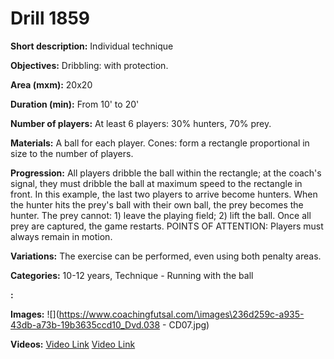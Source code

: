 # Drill 1859

**Short description:**
Individual technique

**Objectives:**
Dribbling: with protection.

**Area (mxm):**
20x20

**Duration (min):**
From 10' to 20'

**Number of players:**
At least 6 players: 30% hunters, 70% prey.

**Materials:**
A ball for each player. Cones: form a rectangle proportional in size to the number of players.

**Progression:**
All players dribble the ball within the rectangle; at the coach's signal, they must dribble the ball at maximum speed to the rectangle in front. In this example, the last two players to arrive become hunters. When the hunter hits the prey's ball with their own ball, the prey becomes the hunter. The prey cannot: 1) leave the playing field; 2) lift the ball. Once all prey are captured, the game restarts. POINTS OF ATTENTION: Players must always remain in motion.

**Variations:**
The exercise can be performed, even using both penalty areas.

**Categories:**
10-12 years, Technique - Running with the ball

**:**


**Images:**
![](https://www.coachingfutsal.com/\images\236d259c-a935-43db-a73b-19b3635ccd10_Dvd.038 - CD07.jpg)

**Videos:**
[Video Link](https://www.youtube.com/embed/yBraqjHJ404)
[Video Link](https://www.youtube.com/embed/KFUMqQeGO3A)

